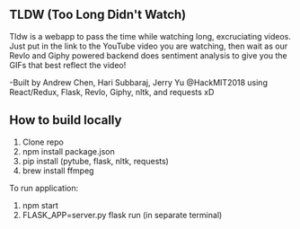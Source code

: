 ## TLDW (Too Long Didn't Watch)

Tldw is a webapp to pass the time while watching long, excruciating videos. Just put in the link to the YouTube video you are watching, then wait as our Revlo and Giphy powered backend does sentiment analysis to give you the GIFs that best reflect the video!

-Built by Andrew Chen, Hari Subbaraj, Jerry Yu @HackMIT2018 using React/Redux, Flask, Revlo, Giphy, nltk, and requests xD



## How to build locally

1. Clone repo
2. npm install package.json
3. pip install (pytube, flask, nltk, requests)
4. brew install ffmpeg

To run application:
1. npm start
2. FLASK_APP=server.py flask run (in separate terminal)


